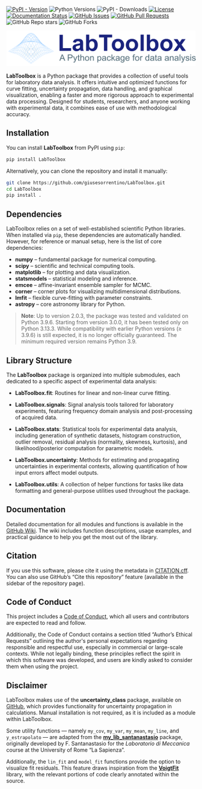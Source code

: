 <!-- # LabToolbox -->

[![PyPI - Version](https://img.shields.io/pypi/v/LabToolbox?label=PyPI)](https://pypi.org/project/LabToolbox/)
![Python Versions](https://img.shields.io/pypi/pyversions/LabToolbox)
![PyPI - Downloads](https://img.shields.io/pypi/dm/LabToolbox)
[![License](https://img.shields.io/pypi/l/LabToolbox)](https://github.com/giusesorrentino/LabToolbox/blob/main/LICENSE.txt)
[![Documentation Status](https://readthedocs.org/projects/labtoolbox/badge/?version=latest)](https://labtoolbox.readthedocs.io/en/latest/?badge=latest)
[![GitHub Issues](https://img.shields.io/github/issues/giusesorrentino/LabToolbox)](https://github.com/giusesorrentino/LabToolbox/issues)
[![GitHub Pull Requests](https://img.shields.io/github/issues-pr/giusesorrentino/LabToolbox)](https://github.com/giusesorrentino/LabToolbox/pulls)
![GitHub Repo stars](https://img.shields.io/github/stars/giusesorrentino/LabToolbox)
![GitHub Forks](https://img.shields.io/github/forks/giusesorrentino/LabToolbox)

<p align="left">
  <picture>
    <source srcset="https://github.com/giusesorrentino/LabToolbox/raw/main/docs/logo_dark.png" media="(prefers-color-scheme: dark)">
    <img src="https://github.com/giusesorrentino/LabToolbox/raw/main/docs/logo_light.png" alt="LabToolbox logo" width="700">
  </picture>
</p>

**LabToolbox** is a Python package that provides a collection of useful tools for laboratory data analysis. It offers intuitive and optimized functions for curve fitting, uncertainty propagation, data handling, and graphical visualization, enabling a faster and more rigorous approach to experimental data processing. Designed for students, researchers, and anyone working with experimental data, it combines ease of use with methodological accuracy.

<!-- The `example.ipynb` notebook, available on the package's [GitHub page](https://github.com/giusesorrentino/LabToolbox/blob/main/example.ipynb), includes usage examples for the main functions of `LabToolbox`. -->

## Installation

You can install **LabToolbox** from PyPI using `pip`:

```bash
pip install LabToolbox
```
<!-- 
Alternatively, you can install the latest development version directly from GitHub:

```bash
pip install git+https://github.com/giusesorrentino/LabToolbox.git
``` -->

<!-- If you prefer to clone the repository and install manually: -->
Alternatively, you can clone the repository and install it manually:

```bash
git clone https://github.com/giusesorrentino/LabToolbox.git
cd LabToolbox
pip install .
```

## Dependencies

LabToolbox relies on a set of well-established scientific Python libraries. When installed via `pip`, these dependencies are automatically handled. However, for reference or manual setup, here is the list of core dependencies:

- **numpy** – fundamental package for numerical computing.
- **scipy** – scientific and technical computing tools.
- **matplotlib** – for plotting and data visualization.
- **statsmodels** – statistical modeling and inference.
- **emcee** – affine-invariant ensemble sampler for MCMC.
- **corner** – corner plots for visualizing multidimensional distributions.
- **lmfit** – flexible curve-fitting with parameter constraints.
- **astropy** – core astronomy library for Python.

> **Note**: Up to version 2.0.3, the package was tested and validated on Python 3.9.6. Starting from version 3.0.0, it has been tested only on Python 3.13.3. While compatibility with earlier Python versions (≥ 3.9.6) is still expected, it is no longer officially guaranteed. The minimum required version remains Python 3.9.

## Library Structure

The **LabToolbox** package is organized into multiple submodules, each dedicated to a specific aspect of experimental data analysis:

<!-- ### `LabToolbox.utils`
A collection of helper functions for tasks like data formatting and general-purpose utilities used throughout the package.

### `LabToolbox.stats`
Statistical tools for experimental data analysis, including generation of synthetic datasets, histogram construction, outlier removal, residual analysis (normality, skewness, kurtosis), and likelihood/posterior computation for parametric models.

### `LabToolbox.fit`
Routines for linear and non-linear curve fitting, with support for uncertainty-aware methods.

### `LabToolbox.uncertainty`
Methods for estimating and propagating uncertainties in experimental contexts, allowing quantification of how input errors affect model outputs.

### `LabToolbox.signals`
Signal analysis tools tailored for laboratory experiments, featuring frequency domain analysis and post-processing of acquired data. -->
- **LabToolbox.fit**: Routines for linear and non-linear curve fitting.

- **LabToolbox.signals**: Signal analysis tools tailored for laboratory experiments, featuring frequency domain analysis and post-processing of acquired data.

- **LabToolbox.stats**: Statistical tools for experimental data analysis, including generation of synthetic datasets, histogram construction, outlier removal, residual analysis (normality, skewness, kurtosis), and likelihood/posterior computation for parametric models.

- **LabToolbox.uncertainty**: Methods for estimating and propagating uncertainties in experimental contexts, allowing quantification of how input errors affect model outputs.

- **LabToolbox.utils**: A collection of helper functions for tasks like data formatting and general-purpose utilities used throughout the package.

## Documentation

Detailed documentation for all modules and functions is available in the [GitHub Wiki](https://github.com/giusesorrentino/LabToolbox/wiki). The wiki includes function descriptions, usage examples, and practical guidance to help you get the most out of the library.

## Citation

If you use this software, please cite it using the metadata in [CITATION.cff](https://github.com/giusesorrentino/LabToolbox/blob/main/CITATION.cff). You can also use GitHub’s “Cite this repository” feature (available in the sidebar of the repository page).

<!-- ## License 

MIT License – See the [LICENSE.txt](https://github.com/giusesorrentino/LabToolbox/blob/main/LICENSE.txt) file. -->

## Code of Conduct

This project includes a [Code of Conduct](https://github.com/giusesorrentino/LabToolbox/blob/main/CODE_OF_CONDUCT.md), which all users and contributors are expected to read and follow.

Additionally, the Code of Conduct contains a section titled “Author’s Ethical Requests” outlining the author's personal expectations regarding responsible and respectful use, especially in commercial or large-scale contexts. While not legally binding, these principles reflect the spirit in which this software was developed, and users are kindly asked to consider them when using the project.

## Disclaimer

LabToolbox makes use of the **uncertainty_class** package, available on [GitHub](https://github.com/yiorgoskost/Uncertainty-Propagation/tree/master), which provides functionality for uncertainty propagation in calculations. Manual installation is not required, as it is included as a module within LabToolbox.

Some utility functions — namely `my_cov`, `my_var`, `my_mean`, `my_line`, and `y_estrapolato` — are adapted from the [**my_lib_santanastasio**](https://baltig.infn.it/LabMeccanica/PythonJupyter) package, originally developed by F. Santanastasio for the *Laboratorio di Meccanica* course at the University of Rome “La Sapienza”.

Additionally, the `lin_fit` and `model_fit` functions provide the option to visualize fit residuals. This feature draws inspiration from the [**VoigtFit**](https://github.com/jkrogager/VoigtFit) library, with the relevant portions of code clearly annotated within the source.